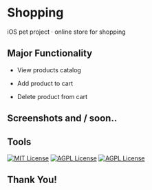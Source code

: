 # Shopping
iOS pet project · online store for shopping


## Major Functionality

- View products catalog

- Add product to cart

- Delete product from cart


## Screenshots and / soon..
<!--

<p float="left">
  <img src="https://github.com/Dima-Bulgakov/News/blob/secondBranch/1.png?raw=true" width="310" />
  <img src="https://github.com/Dima-Bulgakov/News/blob/secondBranch/2.gif?raw=true" width="250" /> 
</p>

-->

## Tools

[![MIT License](https://img.shields.io/badge/-Swift-orange)](https://developer.apple.com/swift/)
[![AGPL License](https://img.shields.io/badge/-iOS-black)](https://www.apple.com/ios/ios-16/)
[![AGPL License](https://img.shields.io/badge/-SwiftUI-Green)](https://www.apple.com/ios/ios-16/)
## Thank You!
